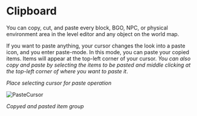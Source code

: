 # Clipboard

You can copy, cut, and paste every block, BGO, NPC, or physical environment area in the level editor and any object on the world map.

If you want to paste anything, your cursor changes the look into a paste icon, and you enter paste-mode. In this mode, you can paste your copied items. Items will appear at the top-left corner of your cursor. _You can also copy and paste by selecting the items to be pasted and middle clicking at the top-left corner of where you want to paste it_.

_Place selecting cursor for paste operation_

![PasteCursor](screenshots/Interface/cur_pasta.png)


_Copyed and pasted item group_

<ImageZoom 
  alt="Copy"
  url="screenshots/LevelEditing/Copy.png" 
  :border="true"
/>
